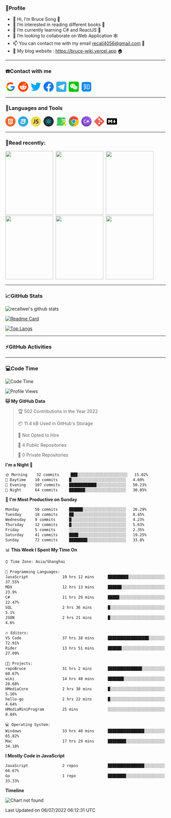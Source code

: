 ### 🦁️Profile

- 👋 Hi, I’m Bruce Song 🦁️
- 👀 I’m interested in reading different books 📖
- 🌱 I’m currently learning C# and ReactJS 🚀
- 💞️ I’m looking to collaborate on Web Application 🕸️
- 📫 You can contact me with my email recall4056@gmail.com 📮
- 📖 My blog website : https://bruce-wiki.vercel.app 🏠

---

### ☎️Contact with me

<img height="32" width="32" src="/img/google.png"/>&nbsp;
<img height="32" width="32" src="/img/reddit.png"/>&nbsp;
<img height="32" width="32" src="/img/twitter.png"/>&nbsp;
<img height="32" width="32" src="/img/facebook.png"/>&nbsp;
<a href="https://t.me/recallwei" target="_blank" rel="noreferrer noopener"><img height="32" width="32" src="/img/telegram.png"/></a>&nbsp;
<img height="32" width="32" src="/img/wechat.png"/>&nbsp;
<img height="32" width="32" src="/img/zhihu.png"/>&nbsp;

---

### 🚀Languages and Tools

<a href="https://bruce-wiki.vercel.app/docs/html" target="_blank" rel="noreferrer noopener"><img height="32" width="32" src="/img/html.png"/></a>&nbsp;
<a href="https://bruce-wiki.vercel.app/docs/css" target="_blank" rel="noreferrer noopener"><img height="32" width="32" src="/img/css.png"/></a>&nbsp;
<a href="https://bruce-wiki.vercel.app/docs/javascript" target="_blank" rel="noreferrer noopener"><img height="32" width="32" src="/img/javascript.png"/></a>&nbsp;
<a href="https://bruce-wiki.vercel.app/docs/react" target="_blank" rel="noreferrer noopener"><img height="32" width="32" src="/img/react.png"/></a>&nbsp;
<a href="https://bruce-wiki.vercel.app/docs/docusaurus" target="_blank" rel="noreferrer noopener"><img height="32" width="32" src="/img/docusaurus.png"/></a>&nbsp;
<img height="32" width="32" src="/img/chrome.png"/>&nbsp;
<a href="https://bruce-wiki.vercel.app/docs/csharp" target="_blank" rel="noreferrer noopener"><img height="32" width="32" src="/img/csharp.png"/></a>&nbsp;
<img height="32" width="32" src="/img/git.png"/>&nbsp;
<a href="https://bruce-wiki.vercel.app/docs/markdown" target="_blank" rel="noreferrer noopener"><img height="32" width="32" src="/img/markdown.png"/></a>&nbsp;

---

### 📖Read recently:

<img height="200" width="150" src="https://img9.doubanio.com/view/subject/s/public/s27283822.jpg"/>&nbsp;
<img height="200" width="150" src="https://img9.doubanio.com/view/subject/l/public/s33524212.jpg"/>&nbsp;
<img height="200" width="150" src="https://img9.doubanio.com/view/subject/m/public/s33460221.jpg"/>&nbsp;
<img height="200" width="150" src="https://img3.doubanio.com/view/subject/l/public/s8958650.jpg"/>&nbsp;
<img height="200" width="150" src="https://img9.doubanio.com/view/subject/l/public/s33703494.jpg"/>&nbsp;
<img height="200" width="150" src="https://img3.doubanio.com/view/subject/l/public/s29820180.jpg"/>&nbsp;

---

### 📈GitHub Stats

![recallwei's github stats](https://github-readme-stats.vercel.app/api?username=recallwei&show_icons=true&theme=dracula&count_private=true&include_all_commits)

<!---
repository 卡片
--->

[![Readme Card](https://github-readme-stats.vercel.app/api/pin/?username=recallwei&repo=recallwei&theme=dracula)](https://github.com/recallwei/daily)

<!---
repository 常用语言 layout=compact（紧凑布局）
--->

[![Top Langs](https://github-readme-stats.vercel.app/api/top-langs/?username=recallwei&layout=compact&theme=dracula)](https://github.com/recallwei/daily)

---

### ⚡️GitHub Activities

<!--START_SECTION:activity-->

<!--END_SECTION:activity-->

---

### 💻Code Time

<!--START_SECTION:waka-->
![Code Time](http://img.shields.io/badge/Code%20Time-0%20secs-blue)

![Profile Views](http://img.shields.io/badge/Profile%20Views-0-blue)

**🐱 My GitHub Data** 

> 🏆 502 Contributions in the Year 2022
 > 
> 📦 11.4 kB Used in GitHub's Storage 
 > 
> 🚫 Not Opted to Hire
 > 
> 📜 4 Public Repositories 
 > 
> 🔑 0 Private Repositories  
 > 
**I'm a Night 🦉** 

```text
🌞 Morning    32 commits     ███░░░░░░░░░░░░░░░░░░░░░░   15.02% 
🌆 Daytime    10 commits     █░░░░░░░░░░░░░░░░░░░░░░░░   4.69% 
🌃 Evening    107 commits    ████████████░░░░░░░░░░░░░   50.23% 
🌙 Night      64 commits     ███████░░░░░░░░░░░░░░░░░░   30.05%

```
📅 **I'm Most Productive on Sunday** 

```text
Monday       56 commits     ██████░░░░░░░░░░░░░░░░░░░   26.29% 
Tuesday      18 commits     ██░░░░░░░░░░░░░░░░░░░░░░░   8.45% 
Wednesday    9 commits      █░░░░░░░░░░░░░░░░░░░░░░░░   4.23% 
Thursday     12 commits     █░░░░░░░░░░░░░░░░░░░░░░░░   5.63% 
Friday       5 commits      ░░░░░░░░░░░░░░░░░░░░░░░░░   2.35% 
Saturday     41 commits     ████░░░░░░░░░░░░░░░░░░░░░   19.25% 
Sunday       72 commits     ████████░░░░░░░░░░░░░░░░░   33.8%

```


📊 **This Week I Spent My Time On** 

```text
⌚︎ Time Zone: Asia/Shanghai

💬 Programming Languages: 
JavaScript               19 hrs 12 mins      █████████░░░░░░░░░░░░░░░░   37.55% 
MDX                      12 hrs 13 mins      ██████░░░░░░░░░░░░░░░░░░░   23.9% 
C#                       11 hrs 29 mins      █████░░░░░░░░░░░░░░░░░░░░   22.47% 
SQL                      2 hrs 36 mins       █░░░░░░░░░░░░░░░░░░░░░░░░   5.1% 
JSON                     2 hrs 21 mins       █░░░░░░░░░░░░░░░░░░░░░░░░   4.6%

🔥 Editors: 
VS Code                  37 hrs 18 mins      ██████████████████░░░░░░░   72.91% 
Rider                    13 hrs 51 mins      ██████░░░░░░░░░░░░░░░░░░░   27.09%

🐱‍💻 Projects: 
repoBruce                31 hrs 2 mins       ███████████████░░░░░░░░░░   60.67% 
wiki                     14 hrs 40 mins      ███████░░░░░░░░░░░░░░░░░░   28.68% 
HMediaCore               2 hrs 38 mins       █░░░░░░░░░░░░░░░░░░░░░░░░   5.16% 
hello-go                 2 hrs 22 mins       █░░░░░░░░░░░░░░░░░░░░░░░░   4.64% 
HMediaMiniProgram        25 mins             ░░░░░░░░░░░░░░░░░░░░░░░░░   0.84%

💻 Operating System: 
Windows                  33 hrs 40 mins      ████████████████░░░░░░░░░   65.82% 
Mac                      17 hrs 29 mins      ████████░░░░░░░░░░░░░░░░░   34.18%

```

**I Mostly Code in JavaScript** 

```text
JavaScript               2 repos             ████████████████░░░░░░░░░   66.67% 
Go                       1 repo              ████████░░░░░░░░░░░░░░░░░   33.33%

```


**Timeline**

![Chart not found](https://raw.githubusercontent.com/recallwei/recallwei/main/charts/bar_graph.png) 


 Last Updated on 06/07/2022 06:12:31 UTC
<!--END_SECTION:waka-->
<!---
recallwei/recallwei is a ✨ special ✨ repository because its `README.md` (this file) appears on your GitHub profile.
You can click the Preview link to take a look at your changes.
--->
